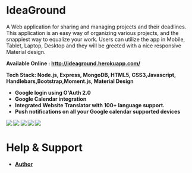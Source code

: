 # IdeaGround
A Web application for sharing and managing projects and their deadlines. This application is an easy way of organizing various projects, and the snappiest way to equalize your work. Users can utilize the app in Mobile, Tablet, Laptop, Desktop and they will be greeted with a nice responsive Material design.

<Strong> Available Online : http://ideaground.herokuapp.com/ <Strong>

Tech Stack: 
<Strong>Node.js, Express, MongoDB, HTML5, CSS3,Javascript, Handlebars,Bootstrap,Moment.js, Material Design </strong>

* Google login using O'Auth 2.0
* Google Calendar integration
* Integrated Website Translator with 100+ language support.
* Push notifications on all your Google calendar supported devices

<img src="https://s3.amazonaws.com/poly-screenshots.angel.co/Project/61/749560/4750e4d7a78bfe7281aa487dfb1dceb7-original.png" />
<img src="https://s3.amazonaws.com/poly-screenshots.angel.co/Project/61/749560/8793b020d3725f57b2176ed6d18b27fc-original.png" />
<img src="https://s3.amazonaws.com/poly-screenshots.angel.co/Project/61/749560/612a643e9dee0f256666dd6fe7e176ae-original.png"/>
<img src="https://s3.amazonaws.com/poly-screenshots.angel.co/Project/61/749560/d99461d189e26947031b10174e342528-original.png" />

<img src="https://s3.amazonaws.com/poly-screenshots.angel.co/Project/61/749560/bca4754c1b0b95926128c921866579e3-original.png" />


# Help & Support
<ul>
  <li><a href="https://in.linkedin.com/in/itsksaurabh">Author</a></li>
</ul>
